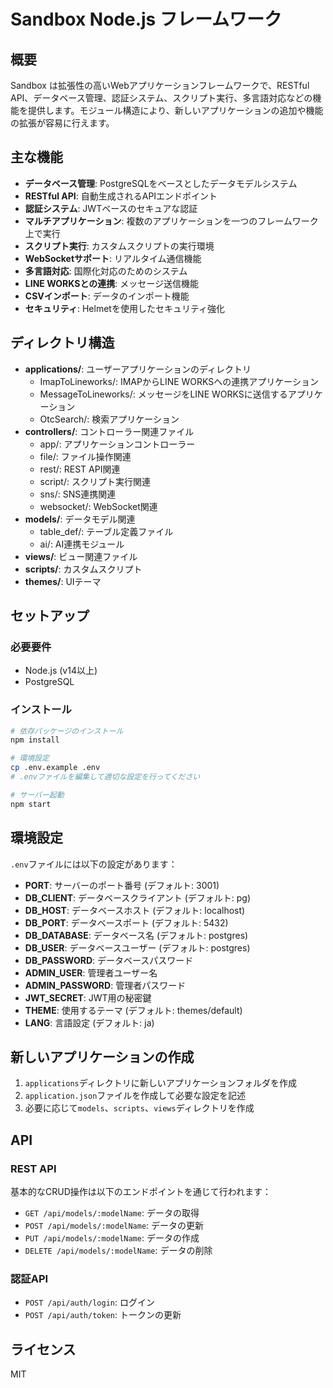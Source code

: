 # Sandbox Node.js フレームワーク

## 概要

Sandbox は拡張性の高いWebアプリケーションフレームワークで、RESTful API、データベース管理、認証システム、スクリプト実行、多言語対応などの機能を提供します。モジュール構造により、新しいアプリケーションの追加や機能の拡張が容易に行えます。

## 主な機能

- **データベース管理**: PostgreSQLをベースとしたデータモデルシステム
- **RESTful API**: 自動生成されるAPIエンドポイント
- **認証システム**: JWTベースのセキュアな認証
- **マルチアプリケーション**: 複数のアプリケーションを一つのフレームワーク上で実行
- **スクリプト実行**: カスタムスクリプトの実行環境
- **WebSocketサポート**: リアルタイム通信機能
- **多言語対応**: 国際化対応のためのシステム
- **LINE WORKSとの連携**: メッセージ送信機能
- **CSVインポート**: データのインポート機能
- **セキュリティ**: Helmetを使用したセキュリティ強化

## ディレクトリ構造

- **applications/**: ユーザーアプリケーションのディレクトリ
  - ImapToLineworks/: IMAPからLINE WORKSへの連携アプリケーション
  - MessageToLineworks/: メッセージをLINE WORKSに送信するアプリケーション
  - OtcSearch/: 検索アプリケーション
- **controllers/**: コントローラー関連ファイル
  - app/: アプリケーションコントローラー
  - file/: ファイル操作関連
  - rest/: REST API関連
  - script/: スクリプト実行関連
  - sns/: SNS連携関連
  - websocket/: WebSocket関連
- **models/**: データモデル関連
  - table_def/: テーブル定義ファイル
  - ai/: AI連携モジュール
- **views/**: ビュー関連ファイル
- **scripts/**: カスタムスクリプト
- **themes/**: UIテーマ

## セットアップ

### 必要要件

- Node.js (v14以上)
- PostgreSQL

### インストール

```bash
# 依存パッケージのインストール
npm install

# 環境設定
cp .env.example .env
# .envファイルを編集して適切な設定を行ってください

# サーバー起動
npm start
```

## 環境設定

`.env`ファイルには以下の設定があります：

- **PORT**: サーバーのポート番号 (デフォルト: 3001)
- **DB_CLIENT**: データベースクライアント (デフォルト: pg)
- **DB_HOST**: データベースホスト (デフォルト: localhost)
- **DB_PORT**: データベースポート (デフォルト: 5432)
- **DB_DATABASE**: データベース名 (デフォルト: postgres)
- **DB_USER**: データベースユーザー (デフォルト: postgres)
- **DB_PASSWORD**: データベースパスワード
- **ADMIN_USER**: 管理者ユーザー名
- **ADMIN_PASSWORD**: 管理者パスワード
- **JWT_SECRET**: JWT用の秘密鍵
- **THEME**: 使用するテーマ (デフォルト: themes/default)
- **LANG**: 言語設定 (デフォルト: ja)

## 新しいアプリケーションの作成

1. `applications`ディレクトリに新しいアプリケーションフォルダを作成
2. `application.json`ファイルを作成して必要な設定を記述
3. 必要に応じて`models`、`scripts`、`views`ディレクトリを作成

## API

### REST API

基本的なCRUD操作は以下のエンドポイントを通じて行われます：

- `GET /api/models/:modelName`: データの取得
- `POST /api/models/:modelName`: データの更新
- `PUT /api/models/:modelName`: データの作成
- `DELETE /api/models/:modelName`: データの削除

### 認証API

- `POST /api/auth/login`: ログイン
- `POST /api/auth/token`: トークンの更新

## ライセンス

MIT